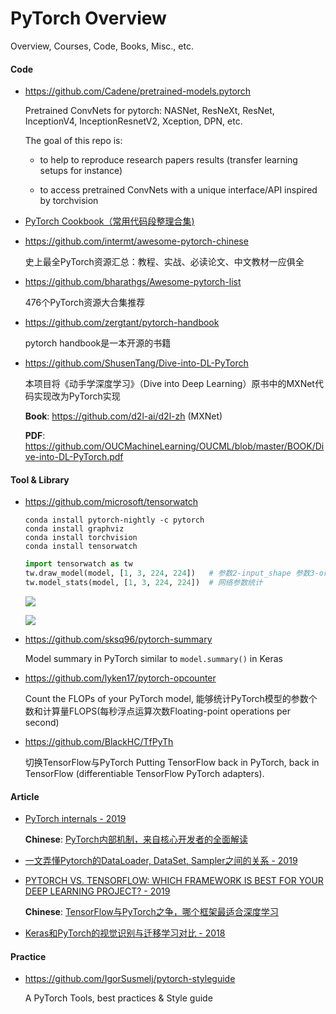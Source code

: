 # PyTorch Overview

Overview, Courses, Code, Books, Misc., etc.

#### Code

- <https://github.com/Cadene/pretrained-models.pytorch>

    Pretrained ConvNets for pytorch: NASNet, ResNeXt, ResNet, InceptionV4, InceptionResnetV2, Xception, DPN, etc.

    The goal of this repo is:

    - to help to reproduce research papers results (transfer learning setups for instance)

    - to access pretrained ConvNets with a unique interface/API inspired by torchvision

- [PyTorch Cookbook（常用代码段整理合集)](<https://zhuanlan.zhihu.com/p/59205847?>)

- <https://github.com/intermt/awesome-pytorch-chinese>

    史上最全PyTorch资源汇总：教程、实战、必读论文、中文教材一应俱全

- <https://github.com/bharathgs/Awesome-pytorch-list>

    476个PyTorch资源大合集推荐

- <https://github.com/zergtant/pytorch-handbook>

    pytorch handbook是一本开源的书籍

- <https://github.com/ShusenTang/Dive-into-DL-PyTorch>
  
    本项目将《动手学深度学习》（Dive into Deep Learning）原书中的MXNet代码实现改为PyTorch实现

    **Book**: <https://github.com/d2l-ai/d2l-zh> (MXNet)

    **PDF**: <https://github.com/OUCMachineLearning/OUCML/blob/master/BOOK/Dive-into-DL-PyTorch.pdf>


#### Tool & Library

- <https://github.com/microsoft/tensorwatch>

    ```shell
    conda install pytorch-nightly -c pytorch
    conda install graphviz
    conda install torchvision
    conda install tensorwatch
    ```
    ```python
    import tensorwatch as tw
    tw.draw_model(model, [1, 3, 224, 224])   # 参数2-input_shape 参数3-orientation，'LR'或'TB'，表示左右或上下布局
    tw.model_stats(model, [1, 3, 224, 224])  # 网络参数统计
    ```
    ![](https://raw.githubusercontent.com/liuyaox/ImageHosting/master/for_markdown/tensorwatch_draw_model.png)

    ![](https://raw.githubusercontent.com/liuyaox/ImageHosting/master/for_markdown/tensorwatch_model_stats.png)

- <https://github.com/sksq96/pytorch-summary>

    Model summary in PyTorch similar to `model.summary()` in Keras

- <https://github.com/lyken17/pytorch-opcounter>

    Count the FLOPs of your PyTorch model,  能够统计PyTorch模型的参数个数和计算量FLOPS(每秒浮点运算次数Floating-point operations per second)

- <https://github.com/BlackHC/TfPyTh>

    切换TensorFlow与PyTorch   Putting TensorFlow back in PyTorch, back in TensorFlow (differentiable TensorFlow PyTorch adapters).


#### Article

- [PyTorch internals - 2019](http://blog.ezyang.com/2019/05/pytorch-internals/)

    **Chinese**: [PyTorch内部机制，来自核心开发者的全面解读](https://www.jiqizhixin.com/articles/2019-06-02-4)

- [一文弄懂Pytorch的DataLoader, DataSet, Sampler之间的关系 - 2019](https://zhuanlan.zhihu.com/p/76893455)

- [PYTORCH VS. TENSORFLOW: WHICH FRAMEWORK IS BEST FOR YOUR DEEP LEARNING PROJECT? - 2019](https://builtin.com/data-science/pytorch-vs-tensorflow)

    **Chinese**: [TensorFlow与PyTorch之争，哪个框架最适合深度学习](https://mp.weixin.qq.com/s?__biz=MzA3MzI4MjgzMw==&mid=2650769131&idx=2&sn=4def04d2834637e38915641190727b60)

- [Keras和PyTorch的视觉识别与迁移学习对比 - 2018](https://cloud.tencent.com/developer/article/1358228)


#### Practice

- <https://github.com/IgorSusmelj/pytorch-styleguide>

    A PyTorch Tools, best practices & Style guide
